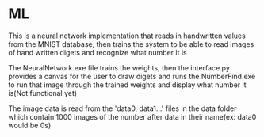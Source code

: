 ML
==
This is a neural network implementation that reads in handwritten values from the MNIST database,
then trains the system to be able to read images of hand written digets and recognize what number it is

The NeuralNetwork.exe file trains the weights, then the interface.py provides a canvas for the user to draw digets
and runs the NumberFind.exe to run that image through the trained weights and display what number it is(Not functional yet)

The image data is read from the 'data0, data1...' files in the data folder which contain 1000 images of the number after
data in their name(ex: data0 would be 0s)
